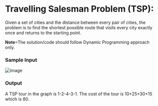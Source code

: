 
# Travelling Salesman Problem (TSP):

Given a set of cities and the distance between every pair of cities, the problem is to find the shortest possible route that visits every city exactly once and returns to the starting point.

**Note**=The solution/code should follow Dynamic Programming approach only.

### Sample Input

![image](https://user-images.githubusercontent.com/86611624/194922421-452719a6-f79e-4e4b-8dfe-c7b31f935268.png)

### Output

A TSP tour in the graph is 1-2-4-3-1. The cost of the tour is 10+25+30+15 which is 80.

